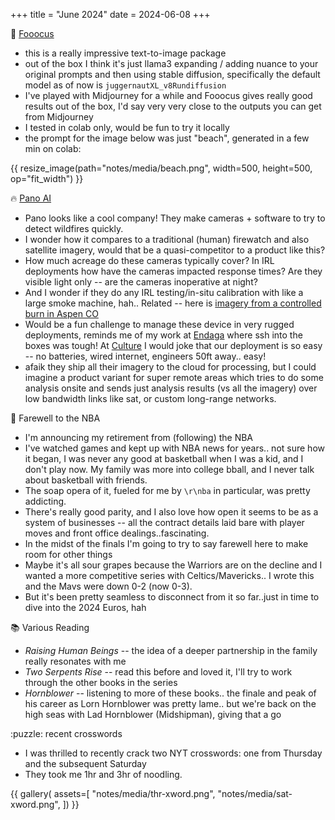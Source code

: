 +++
title = "June 2024"
date = 2024-06-08
+++

:robot: [Fooocus](https://github.com/lllyasviel/Fooocus)
- this is a really impressive text-to-image package
- out of the box I think it's just
llama3 expanding / adding nuance to your original prompts
and then using stable diffusion,
specifically the default model as of now is `juggernautXL_v8Rundiffusion`
- I've played with Midjourney for a while and Fooocus gives really good results out of the box,
I'd say very very close to the outputs you can get from Midjourney
- I tested in colab only, would be fun to try it locally
- the prompt for the image below was just "beach",
generated in a few min on colab:

{{ resize_image(path="notes/media/beach.png", width=500, height=500, op="fit_width") }}


:fire: [Pano AI](https://pano.ai)
- Pano looks like a cool company!
They make cameras + software to try to detect wildfires quickly.
- I wonder how it compares to a traditional (human) firewatch
and also satellite imagery, would that be a quasi-competitor to a product like this?
- How much acreage do these cameras typically cover?
In IRL deployments how have the cameras impacted response times?
Are they visible light only -- are the cameras inoperative at night?
- And I wonder if they do any IRL testing/in-situ calibration with like a large smoke machine, hah..
Related -- here is [imagery from a controlled burn in Aspen CO](https://www.youtube.com/watch?v=zqqPFw8Dftw)
- Would be a fun challenge to manage these device in very rugged deployments,
reminds me of my work at [Endaga](@/projects/eno/index.md) where ssh into the boxes was tough!
At [Culture](@/projects/culture/index.md) I would joke that our deployment is so easy
-- no batteries, wired internet, engineers 50ft away.. easy!
- afaik they ship all their imagery to the cloud for processing,
but I could imagine a product variant for super remote areas which tries to do some analysis onsite and
sends just analysis results (vs all the imagery) over low bandwidth links like sat, or custom long-range networks.


:basketball: Farewell to the NBA
- I'm announcing my retirement from (following) the NBA
- I've watched games and kept up with NBA news for years.. not sure how it began,
I was never any good at basketball when I was a kid, and I don't play now.
My family was more into college bball, and I never talk about basketball with friends.
- The soap opera of it, fueled for me by `\r\nba` in particular, was pretty addicting.
- There's really good parity, and I also love how open it seems to be as a system of businesses --
all the contract details laid bare with player moves and front office dealings..fascinating.
- In the midst of the finals I'm going to try to say farewell here to make room for other things
- Maybe it's all sour grapes because the Warriors are on the decline
and I wanted a more competitive series with Celtics/Mavericks.. I wrote this and the Mavs were down 0-2 (now 0-3).
- But it's been pretty seamless to disconnect from it so far..just in time to dive into the 2024 Euros, hah


:books: Various Reading
- _Raising Human Beings_ -- the idea of a deeper partnership in the family really resonates with me
- _Two Serpents Rise_ -- read this before and loved it, I'll try to work through the other books in the series
- _Hornblower_ -- listening to more of these books..
the finale and peak of his career as Lorn Hornblower was pretty lame..
but we're back on the high seas with Lad Hornblower (Midshipman), giving that a go


:puzzle: recent crosswords
- I was thrilled to recently crack two NYT crosswords:
one from Thursday and the subsequent Saturday
- They took me 1hr and 3hr of noodling.


{{ gallery(
  assets=[
    "notes/media/thr-xword.png",
    "notes/media/sat-xword.png",
  ])
}}
